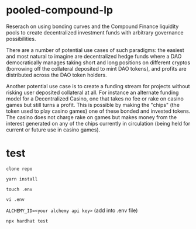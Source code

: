 # pooled-compound-lp
Reserach on using bonding curves and the Compound Finance liquidity pools to create decentralized investment funds with arbitrary governance possibilities.

There are a number of potential use cases of such paradigms: the easiest and most natural to imagine are decentralized hedge funds where a DAO democratically manages taking short and long positions on different cryptos (borrowing off the collateral deposited to mint DAO tokens), and profits are distributed across the DAO token holders.

Another potential use case is to create a funding stream for projects without risking user deposited collateral at all. For instance an alternate funding model for a Decentralized Casino, one that takes no fee or rake on casino games but still turns a profit. This is possible by making the "chips" (the token used to play casino games) one of these bonded and invested tokens. The casino does not charge rake on games but makes money from the interest generated on any of the chips currently in circulation (being held for current or future use in casino games).

# test

`clone repo`

`yarn install`

`touch .env`

`vi .env`

`ALCHEMY_ID=<your alchemy api key>` (add into .env file)

`npx hardhat test`
